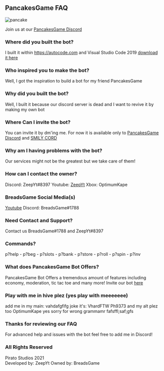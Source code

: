 ## PancakesGame FAQ
![pancake](https://user-images.githubusercontent.com/92223574/140468926-71428f4a-284f-483d-8195-b935d6a72490.png)

Join us at our [PancakesGame Discord](https://discord.link/PancakesGame) 

### Where did you built the bot?

I built it within https://autocode.com and Visual Studio Code 2019 [download it here](https://code.visualstudio.com/)

### Who inspired you to make the bot?

Well, I got the inspiration to build a bot for my friend PancakesGame

### Why did you built the bot?

Well, I built it because our discord server is dead and I want to revive it by making my own bot

### Where Can I invite the bot?

You can invite it by dm'ing me. For now it is available only to [PancakesGame Discord](https://discord.link/PancakesGame) and [SMILY CORD](https://discord.gg/BHzTuan4)

### Why am I having problems with the bot?

Our services might not be the greatest but we take care of them!

### How can I contact the owner?

Discord: ZeepYt#8397 Youtube: [ZeepYt](https://www.youtube.com/channel/UC9B08SmU9FEQPJefwnTNNUw) Xbox: OptimumKape

### BreadsGame Social Media(s)

[Youtube](https://www.youtube.com/channel/UCXeXnNPn55xp6dZzSt2Ea1Q) Discord: BreadsGame#1788

### Need Contact and Support?

Contact us BreadsGame#1788 and ZeepYt#8397

### Commands?

p?help - p?beg - p?slots - p?bank - p?store - p?roll - p?spin - p?inv 

### What does PancakesGame Bot Offers?

PancakesGame Bot Offers a tremendous amount of features including economy, moderation, tic tac toe and many more! Invite our bot [here](https://discord.com/api/oauth2/authorize?client_id=903648929709686844&permissions=0&redirect_uri=https%3A%2F%2Fdiscord.events.stdlib.com%2Fdiscord%2Fauth%2F&scope=bot)

### Play with me in hive plez (yes play with meeeeeee)

add me in my main: vahdafgfifg joke it's: VhardFTW Ph9373 and my alt plez too OptimumKape
yes sorry for wrong grammamr fafsffl;saf;gfs

### Thanks for reviewing our FAQ 

For advanced help and issues with the bot feel free to add me in Discord!

### All Rights Reserved

Pirato Studios 2021                                                          
Developed by: ZeepYt
Owned by: BreadsGame
